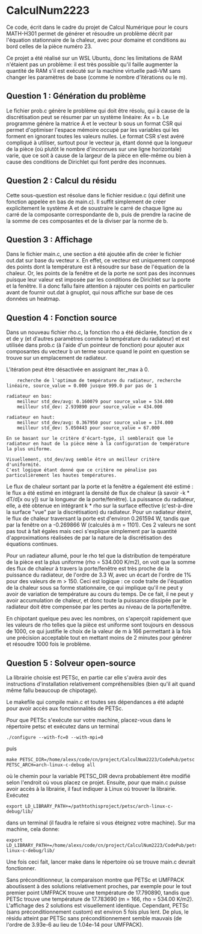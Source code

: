 # CalculNum2223

Ce code, écrit dans le cadre du projet de Calcul Numérique pour le cours MATH-H301 permet de générer et résoudre un problème décrit par l'équation stationnaire de la chaleur, avec pour domaine et conditions au bord celles de la pièce numéro 23.


Ce projet a été réalisé sur un WSL Ubuntu, donc les limitations de RAM n'étaient pas un problème: il est très possible qu'il faille augmenter la quantité de RAM s'il est exécuté sur la machine virtuelle padi-VM sans changer les paramètres de base (comme le nombre d'itérations ou le m).

## Question 1 : Génération du problème

Le fichier prob.c génère le problème qui doit être résolu, qui à cause de la discrétisation peut se résumer par un système linéaire: Ax = b.
Le programme génère la matrice A et le vecteur b sous un format CSR qui permet d'optimiser l'espace mémoire occupé par les variables qui les forment en ignorant toutes les valeurs nulles. Le format CSR s'est avéré compliqué à utiliser, surtout pour le vecteur ja, étant donné que la longueur de la pièce (où plutôt le nombre d'inconnues sur une ligne horizontale) varie, que ce soit à cause de la largeur de la pièce en elle-même ou bien à cause des conditions de Dirichlet qui font perdre des inconnues.

## Question 2 : Calcul du résidu

Cette sous-question est résolue dans le fichier residue.c (qui définit une fonction appelée en bas de main.c). Il suffit simplement de créer explicitement le système A et de soustraire le carré de chaque ligne au carré de la composante correspondante de b, puis de prendre la racine de la somme de ces composantes et de la diviser par la norme de b.

## Question 3 : Affichage

Dans le fichier main.c, une section a été ajoutée afin de créer le fichier out.dat sur base du vecteur x. En effet, ce vecteur est uniquement composé des points dont la température est à résoudre sur base de l'équation de la chaleur. Or, les points de la fenêtre et de la porte ne sont pas des inconnues puisque leur valeur est imposée par les conditions de Dirichlet sur la porte et la fenêtre. Il a donc fallu faire attention à rajouter ces points en particulier avant de fournir out.dat à gnuplot, qui nous affiche sur base de ces données un heatmap.

## Question 4 : Fonction source

Dans un nouveau fichier rho.c, la fonction rho a été déclarée, fonction de x et de y (et d'autres paramètres comme la température du radiateur) et est utilisée dans prob.c (à l'aide d'un pointeur de fonction) pour ajouter aux composantes du vecteur b un terme source quand le point en question se trouve sur un emplacement de radiateur.

L'itération peut être désactivée en assignant iter_max à 0.

        recherche de l'optimum de température du radiateur, recherche linéaire, source_value = 0.000 jusque 999.0 par pas de 1

    radiateur en bas:
        meilleur std_dev/avg: 0.160079 pour source_value = 534.000
        meilleur std_dev: 2.939890 pour source_value = 434.000

    radiateur en haut:
        meilleur std_dev/avg: 0.367950 pour source_value = 174.000
        meilleur std_dev: 5.050443 pour source_value = 67.000

    En se basant sur le critère d'écart-type, il semblerait que le radiateur en haut de la pièce mène à la configuration de température la plus uniforme.

    Visuellement, std_dev/avg semble être un meilleur critère d'uniformité.
    C'est logique étant donné que ce critère ne pénalise pas particulièrement les hautes températures.

Le flux de chaleur sortant par la porte et la fenêtre a également été estimé : le flux a été estimé en intégrant la densité de flux de chaleur (à savoir -k * dT/d[x ou y]) sur la longueur de la porte/fenêtre). La puissance du radiateur, elle, a été obtenue en intégrant k * rho sur la surface effective (c'est-à-dire la surface "vue" par la discrétisation) du radiateur.
Pour un radiateur éteint, le flux de chaleur traversant la porte est d'environ 0.261594 W, tandis que par la fenêtre on a -0.269866 W (calculés à m = 1101). Ces 2 valeurs ne sont pas tout à fait égales mais ceci s'explique simplement par la quantité d'approximations réalisées de par la nature de la discrétisation des équations continues.

Pour un radiateur allumé, pour le rho tel que la distribution de température de la pièce est la plus uniforme (rho = 534.000 K/m2), on voit que la somme des flux de chaleur à travers la porte/fenêtre est très proche de la puissance du radiateur, de l'ordre de 3.3 W, avec un écart de l'ordre de 1% pour des valeurs de m > 150. Ceci est logique : ce code traite de l'équation de la chaleur sous sa forme stationnaire, ce qui implique qu'il ne peut y avoir de variation de température au cours du temps. De ce fait, il ne peut y avoir accumulation de chaleur, et donc toute la puissance dissipée par le radiateur doit être compensée par les pertes au niveau de la porte/fenêtre.

En chipotant quelque peu avec les nombres, on s'aperçoit rapidement que les valeurs de rho telles que la pièce est uniforme sont toujours en dessous de 1000, ce qui justifie le choix de la valeur de m à 166 permettant à la fois une précision acceptable tout en mettant moins de 2 minutes pour générer et résoudre 1000 fois le problème.

## Question 5 : Solveur open-source

La librairie choisie est PETSc, en partie car elle s'avéra avoir des instructions d'installation relativement compréhensibles (bien qu'il ait quand même fallu beaucoup de chipotage).

Le makefile qui compile main.c et toutes ses dépendances a été adapté pour avoir accès aux fonctionnalités de PETSc.

Pour que PETSc s'exécute sur votre machine, placez-vous dans le répertoire petsc et exécutez dans un terminal

    ./configure --with-fc=0 --with-mpi=0

puis

    make PETSC_DIR=/home/alexs/code/cn/project/CalculNum2223/CodePub/petsc PETSC_ARCH=arch-linux-c-debug all

où le chemin pour la variable PETSC_DIR devra probablement être modifié selon l'endroit où vous placez ce projet.
Ensuite, pour que main.c puisse avoir accès à la librairie, il faut indiquer à Linux où trouver la librairie. Exécutez

    export LD_LIBRARY_PATH+=/pathtothisproject/petsc/arch-linux-c-debug/lib/

dans un terminal (il faudra le refaire si vous éteignez votre machine). Sur ma machine, cela donne:

    export LD_LIBRARY_PATH+=/home/alexs/code/cn/project/CalculNum2223/CodePub/petsc/arch-linux-c-debug/lib/

Une fois ceci fait, lancer make dans le répertoire où se trouve main.c devrait fonctionner.

Sans préconditionneur, la comparaison montre que PETSc et UMFPACK aboutissent à des solutions relativement proches, par exemple pour le tout premier point UMFPACK trouve une température de 17.790890, tandis que PETSc trouve une température de 17.783690 (m = 166, rho = 534.00 K/m2). L'affichage des 2 solutions est visuellement identique. Cependant, PETSc (sans préconditionnement custom) est environ 5 fois plus lent. De plus, le résidu atteint par PETSc sans préconditionnement semble mauvais (de l'ordre de 3.93e-6 au lieu de 1.04e-14 pour UMFPACK).


